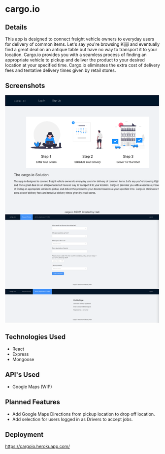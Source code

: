# cargo.io

## Details
This app is designed to connect freight vehicle owners to everyday users for delivery of common items. Let's say you're browsing Kijiji and eventually find a great deal on an antique table but have no way to transport it to your location. Cargo.io provides you with a seamless process of finding an appropriate vehicle to pickup and deliver the product to your desired location at your specified time. Cargo.io eliminates the extra cost of delivery fees and tentative delivery times given by retail stores.

## Screenshots

<img src="/src/media/screenshot1.png" alt="drawing" width="500"/>
<img src="/src/media/screenshot2.png" alt="drawing" width="500"/>
<img src="/src/media/screenshot3.png" alt="drawing" width="500"/>

## Technologies Used

- React
- Express
- Mongoose

## API's Used

- Google Maps (WIP)

## Planned Features

- Add Google Maps Directions from pickup location to drop off location.
- Add selection for users logged in as Drivers to accept jobs.

## Deployment

https://cargoio.herokuapp.com/
